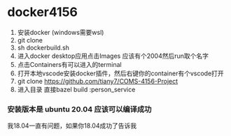 # docker4156

1. 安装docker (windows需要wsl)
2. git clone
3. sh dockerbuild.sh
4. 进入docker desktop应用点击Images 应该有个2004然后run取个名字
5. 点击Containers有可以进入的terminal
6. 打开本地vscode安装docker插件，然后右键你的container有个vscode打开
7. git clone https://github.com/tiany7/COMS-4156-Project
8. 进入目录 直接bazel build :person_service

### 安装版本是 ubuntu 20.04 应该可以编译成功
我18.04一直有问题，如果你18.04成功了告诉我

